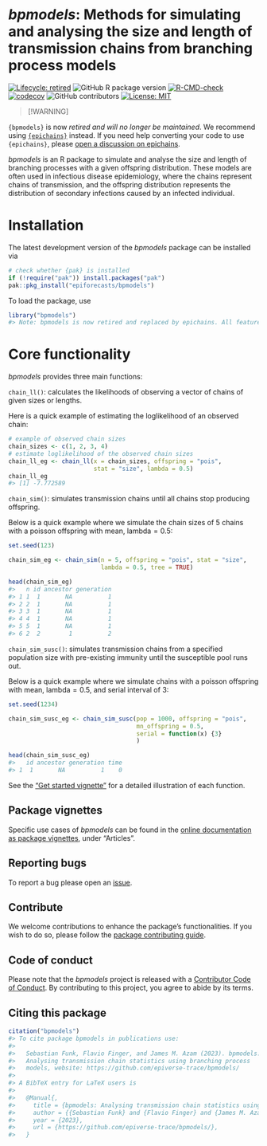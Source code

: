 
# *bpmodels*: Methods for simulating and analysing the size and length of transmission chains from branching process models

<!-- badges: start -->

[![Lifecycle:
retired](https://img.shields.io/badge/lifecycle-retired-orange.svg)](https://lifecycle.r-lib.org/articles/stages.html#retired)
![GitHub R package
version](https://img.shields.io/github/r-package/v/epiverse-trace/bpmodels)
[![R-CMD-check](https://github.com/epiverse-trace/bpmodels/actions/workflows/R-CMD-check.yaml/badge.svg)](https://github.com/epiverse-trace/bpmodels/actions/workflows/R-CMD-check.yaml)
[![codecov](https://codecov.io/github/epiverse-trace/bpmodels/branch/main/graph/badge.svg)](https://app.codecov.io/github/epiverse-trace/bpmodels)
![GitHub
contributors](https://img.shields.io/github/contributors/epiverse-trace/bpmodels)
[![License:
MIT](https://img.shields.io/badge/License-MIT-yellow.svg)](https://opensource.org/license/MIT/)
<!-- badges: end -->

> \[!WARNING\]

`{bpmodels}` is now *retired and will no longer be maintained*. We
recommend using
[`{epichains}`](https://github.com/epiverse-trace/epichains) instead. If
you need help converting your code to use `{epichains}`, please [open a
discussion on
epichains](https://github.com/epiverse-trace/epichains/discussions).

*bpmodels* is an R package to simulate and analyse the size and length
of branching processes with a given offspring distribution. These models
are often used in infectious disease epidemiology, where the chains
represent chains of transmission, and the offspring distribution
represents the distribution of secondary infections caused by an
infected individual.

# Installation

The latest development version of the *bpmodels* package can be
installed via

``` r
# check whether {pak} is installed
if (!require("pak")) install.packages("pak")
pak::pkg_install("epiforecasts/bpmodels")
```

To load the package, use

``` r
library("bpmodels")
#> Note: bpmodels is now retired and replaced by epichains. All features from bpmodels are available in epichains. Get epichains from <https://github.com/epiverse-trace/epichains>.Thank you for your support!
```

# Core functionality

*bpmodels* provides three main functions:

`chain_ll()`: calculates the likelihoods of observing a vector of chains
of given sizes or lengths.

Here is a quick example of estimating the loglikelihood of an observed
chain:

``` r
# example of observed chain sizes
chain_sizes <- c(1, 2, 3, 4) 
# estimate loglikelihood of the observed chain sizes
chain_ll_eg <- chain_ll(x = chain_sizes, offspring = "pois", 
                        stat = "size", lambda = 0.5)
chain_ll_eg
#> [1] -7.772589
```

`chain_sim()`: simulates transmission chains until all chains stop
producing offspring.

Below is a quick example where we simulate the chain sizes of $5$ chains
with a poisson offspring with mean, $\text{lambda} = 0.5$:

``` r
set.seed(123)

chain_sim_eg <- chain_sim(n = 5, offspring = "pois", stat = "size", 
                          lambda = 0.5, tree = TRUE)

head(chain_sim_eg)
#>   n id ancestor generation
#> 1 1  1       NA          1
#> 2 2  1       NA          1
#> 3 3  1       NA          1
#> 4 4  1       NA          1
#> 5 5  1       NA          1
#> 6 2  2        1          2
```

`chain_sim_susc()`: simulates transmission chains from a specified
population size with pre-existing immunity until the susceptible pool
runs out.

Below is a quick example where we simulate chains with a poisson
offspring with mean, $\text{lambda} = 0.5$, and serial interval of $3$:

``` r
set.seed(1234)

chain_sim_susc_eg <- chain_sim_susc(pop = 1000, offspring = "pois",
                                    mn_offspring = 0.5,
                                    serial = function(x) {3}
                                    )

head(chain_sim_susc_eg)
#>   id ancestor generation time
#> 1  1       NA          1    0
```

See the [“Get started
vignette”](https://epiverse-trace.github.io/bpmodels/articles/bpmodels.html)
for a detailed illustration of each function.

## Package vignettes

Specific use cases of *bpmodels* can be found in the [online
documentation as package
vignettes](https://epiverse-trace.github.io/bpmodels/), under
“Articles”.

## Reporting bugs

To report a bug please open an
[issue](https://github.com/epiverse-trace/bpmodels/issues/new/choose).

## Contribute

We welcome contributions to enhance the package’s functionalities. If
you wish to do so, please follow the [package contributing
guide](https://github.com/epiverse-trace/bpmodels/blob/main/.github/CONTRIBUTING.md).

## Code of conduct

Please note that the *bpmodels* project is released with a [Contributor
Code of
Conduct](https://github.com/epiverse-trace/.github/blob/main/CODE_OF_CONDUCT.md).
By contributing to this project, you agree to abide by its terms.

## Citing this package

``` r
citation("bpmodels")
#> To cite package bpmodels in publications use:
#> 
#>   Sebastian Funk, Flavio Finger, and James M. Azam (2023). bpmodels:
#>   Analysing transmission chain statistics using branching process
#>   models, website: https://github.com/epiverse-trace/bpmodels/
#> 
#> A BibTeX entry for LaTeX users is
#> 
#>   @Manual{,
#>     title = {bpmodels: Analysing transmission chain statistics using branching process models},
#>     author = {{Sebastian Funk} and {Flavio Finger} and {James M. Azam}},
#>     year = {2023},
#>     url = {https://github.com/epiverse-trace/bpmodels/},
#>   }
```

